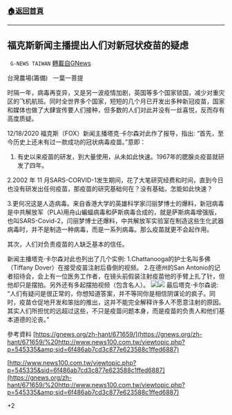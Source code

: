 ###  [:house:返回首頁](https://github.com/ourhimalayas/txt)
---

## 福克斯新闻主播提出人们对新冠状疫苗的疑虑
` G-NEWS TAIWAN` [轉載自GNews](https://gnews.org/zh-hans/694013/)

台灣農場(籌備)   一葉一菩提

时隔一年，病毒再变异，又是另一波疫情加剧，英国等多个国家锁国，减少对重灾区的飞机航班。同时全世界多个国家，短短的几个月已开发出多种新冠疫苗，国家和媒体也做了大肆宣传要人们接种，但多数的人们对此并没有一丝喜悦，反而存有高度质疑。

12/18/2020 福克斯（FOX）新闻主播塔克·卡尔森对此作了报导，指出: “首先，至今历史上还未有过一款成功的冠状病毒疫苗。”意即：

 1. 有史以来疫苗的研发，到大量使用，从未如此快速。1967年的腮腺炎疫苗就研发了四年。 

2.2002 年 11 月SARS-CORVID-1发生期间，花了大笔研究经费和时间，直到今日也没有研发出任何疫苗，那疫苗的研究基础何在？没有基础，怎能如此快速？  

3.更何况这是人造病毒。来自香港大学的英雄科学家闫丽梦博士的爆料，新冠病毒是中共解放军（PLA)用舟山蝙蝠病毒和萨斯病毒合成的，就是萨斯病毒增强版，也叫SARS-Covid-2，闫丽梦博士还爆料，中共解放军实验室在制造这些生化武器病毒时，并不是制造一种病毒，而是一系列病毒。那么疫苗就更不会起作用。

其次，人们对负责疫苗的人缺乏基本的信任。

新闻主播塔克·卡尔森对此也列出了几个实例: 
1.Chattanooga的护士名叫多佛（Tiffany Dover）在接受疫苗注射后昏倒的视频。 
2.在德州的San Antonio的记者招待会，会上有一位医务工作者，在镜头前假装注射疫苗他的手臂上扎了针，但他却只是摆拍。另外还有多起摆拍视频（包含名人）。
![]()![](https://gnews.org/wp-content/uploads/2020/12/2-53.png)![]()![](https://gnews.org/wp-content/uploads/2020/12/3-34.png)
最后塔克·卡尔森说: “人们有疑问是很正常的，你想知道答案，并不等同你是相信阴谋论的疯子。同时，疫苗仓促地开发和笨拙的推出，这并不能完全解释许多人不愿意注射的原因。其实人们所担忧的远超过这些，不只是疫苗问题本身，而是疫苗的负责人和他们基本道德的沦丧。”

參考資料
[https://gnews.org/zh-hant/671659/](https://gnews.org/zh-hant/671659/%20http://www.news100.com.tw/viewtopic.php?p=545335&amp;sid=6f486ab7cd3c877e623588c1ffed6887)

[http://www.news100.com.tw/viewtopic.php?p=545335&sid=6f486ab7cd3c877e623588c1ffed6887](https://gnews.org/zh-hant/671659/%20http://www.news100.com.tw/viewtopic.php?p=545335&amp;sid=6f486ab7cd3c877e623588c1ffed6887)

+2
